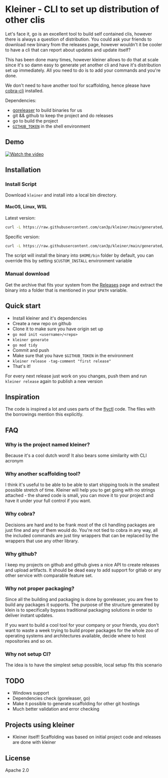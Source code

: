 # Kleiner - CLI to set up distribution of other clis

Let's face it, go is an excellent tool to build self contained clis, however
there is always a question of distribution. You could ask your friends to download
new binary from the releases page, however wouldn't it be cooler to have a cli
that can report about updates and update itself?

This has been done many times, however kleiner allows to do that at scale
since it's so damn easy to generate yet another cli and have it's distribution
set up immediately. All you need to do is to add your commands and you're done.

We don't need to have another tool for scaffolding, hence please have [cobra-cli](https://github.com/spf13/cobra-cli)
installed.

Dependencies:

* [goreleaser](https://goreleaser.com/install) to build binaries for us
* git && github to keep the project and do releases
* go to build the project
* [`GITHUB_TOKEN`](https://github.com/settings/tokens/new?scopes=repo,write:packages) in the shell environment

## Demo

[![Watch the video](https://img.youtube.com/vi/KnNHOusv4wA/0.jpg)](https://youtu.be/KnNHOusv4wA)

## Installation

### Install Script

Download `kleiner` and install into a local bin directory.

#### MacOS, Linux, WSL

Latest version:

```bash
curl -L https://raw.githubusercontent.com/can3p/kleiner/main/generated/install.sh | sh
```

Specific version:

```bash
curl -L https://raw.githubusercontent.com/can3p/kleiner/main/generated/install.sh | sh -s 0.0.4
```

The script will install the binary into `$HOME/bin` folder by default, you can override this by setting
`$CUSTOM_INSTALL` environment variable

### Manual download

Get the archive that fits your system from the [Releases](https://github.com/can3p/kleiner/releases) page and
extract the binary into a folder that is mentioned in your `$PATH` variable.

## Quick start

* Install kleiner and it's dependencies
* Create a new repo on github
* Clone it to make sure you have origin set up
* `go mod init <username>/<repo>`
* `kleiner generate`
* `go mod tidy`
* Commit and push
* Make sure that you have `$GITHUB_TOKEN` in the environment
* `kleiner release -tag-comment "first release"`
* That's it!

For every next release just work on you changes, push them and run `kleiner release` again to publish a new version

## Inspiration

The code is inspired a lot and uses parts of the [flyctl](https://github.com/superfly/flyctl) code. The files
with the borrowings mention this explicitly.

## FAQ

### Why is the project named kleiner?

Because it's a cool dutch word! It also bears some similarity with CLI acronym

### Why another scaffolding tool?

I think it's useful to be able to be able to start shipping tools in the smallest possible stretch of time.
Kleiner will help you to get going with no strings attached - the shared code is small, you can move it to
your project and have it under your full control if you want.

### Why cobra?

Decisions are hard and to be frank most of the cli handling packages are just fine and any of them would do.
You're not tied to cobra in any way, all the included commands are just tiny wrappers that can be replaced
by the wrappers that use any other library.

### Why github?

I keep my projects on github and github gives a nice API to create releases and upload artifacts. It
should be dead easy to add support for gitlab or any other service with comparable feature set.

### Why not proper packaging?

Since all the building and packaging is done by goreleaser, you are free to build any packages it supports.
The purpose of the structure generated by klein is to specifically bypass traditional packaging solutions
in order to deliver instant updates.

If you want to build a cool tool for your company or your friends, you don't want to waste a week trying to
build proper packages for the whole zoo of operating systems and architectures available, decide where
to host repositories and so on.

### Why not setup CI?

The idea is to have the simplest setup possible, local setup fits this scenario

## TODO

* Windows support
* Dependencies check (goreleaser, go)
* Make it possible to generate scaffolding for other git hostings
* Much better validation and error checking

## Projects using kleiner

* Kleiner itself! Scaffolding was based on initial project code and releases are done with kleiner

## License

Apache 2.0
